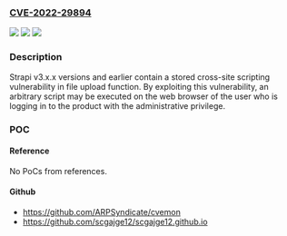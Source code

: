 ### [CVE-2022-29894](https://cve.mitre.org/cgi-bin/cvename.cgi?name=CVE-2022-29894)
![](https://img.shields.io/static/v1?label=Product&message=Strapi&color=blue)
![](https://img.shields.io/static/v1?label=Version&message=n%2Fa&color=blue)
![](https://img.shields.io/static/v1?label=Vulnerability&message=Cross-site%20scripting&color=brighgreen)

### Description

Strapi v3.x.x versions and earlier contain a stored cross-site scripting vulnerability in file upload function. By exploiting this vulnerability, an arbitrary script may be executed on the web browser of the user who is logging in to the product with the administrative privilege.

### POC

#### Reference
No PoCs from references.

#### Github
- https://github.com/ARPSyndicate/cvemon
- https://github.com/scgajge12/scgajge12.github.io

